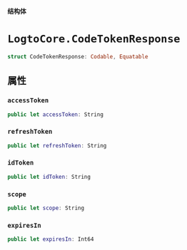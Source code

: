 **结构体**

# `LogtoCore.CodeTokenResponse`

```swift
struct CodeTokenResponse: Codable, Equatable
```

## 属性
### `accessToken`

```swift
public let accessToken: String
```

### `refreshToken`

```swift
public let refreshToken: String
```

### `idToken`

```swift
public let idToken: String
```

### `scope`

```swift
public let scope: String
```

### `expiresIn`

```swift
public let expiresIn: Int64
```
